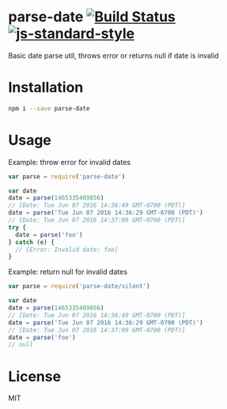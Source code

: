 # parse-date  [![Build Status](https://travis-ci.org/tjmehta/parse-date.svg?branch=master)](https://travis-ci.org/tjmehta/parse-date) [![js-standard-style](https://img.shields.io/badge/code%20style-standard-brightgreen.svg?style=flat)](http://standardjs.com/)
Basic date parse util, throws error or returns null if date is invalid

# Installation
```bash
npm i --save parse-date
```

# Usage
Example: throw error for invalid dates
```js
var parse = require('parse-date')

var date
date = parse(1465335409856)
// [Date: Tue Jun 07 2016 14:36:49 GMT-0700 (PDT)]
date = parse('Tue Jun 07 2016 14:36:29 GMT-0700 (PDT)')
// [Date: Tue Jun 07 2016 14:37:09 GMT-0700 (PDT)]
try {
  date = parse('foo')
} catch (e) {
  // [Error: Invalid date: foo]
}
```

Example: return null for invalid dates
```js
var parse = require('parse-date/silent')

var date
date = parse(1465335409856)
// [Date: Tue Jun 07 2016 14:36:49 GMT-0700 (PDT)]
date = parse('Tue Jun 07 2016 14:36:29 GMT-0700 (PDT)')
// [Date: Tue Jun 07 2016 14:37:09 GMT-0700 (PDT)]
date = parse('foo')
// null
```

# License
MIT

